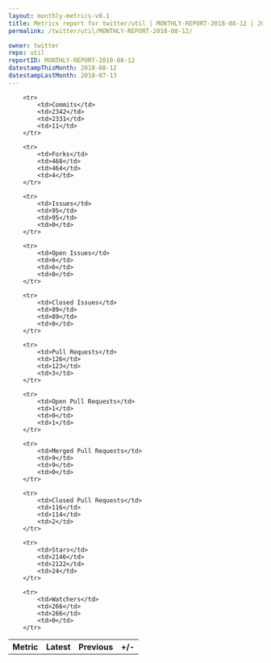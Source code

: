 ```yaml
---
layout: monthly-metrics-v0.1
title: Metrics report for twitter/util | MONTHLY-REPORT-2018-08-12 | 2018-08-12
permalink: /twitter/util/MONTHLY-REPORT-2018-08-12/

owner: twitter
repo: util
reportID: MONTHLY-REPORT-2018-08-12
datestampThisMonth: 2018-08-12
datestampLastMonth: 2018-07-13
---
```



<table style="width: 100%;">
    <tr>
        <th>Metric</th>
        <th>Latest</th>
        <th>Previous</th>
        <th>+/-</th>
    </tr>

        <tr>
            <td>Commits</td>
            <td>2342</td>
            <td>2331</td>
            <td>11</td>
        </tr>
        
        <tr>
            <td>Forks</td>
            <td>468</td>
            <td>464</td>
            <td>4</td>
        </tr>
        
        <tr>
            <td>Issues</td>
            <td>95</td>
            <td>95</td>
            <td>0</td>
        </tr>
        
        <tr>
            <td>Open Issues</td>
            <td>6</td>
            <td>6</td>
            <td>0</td>
        </tr>
        
        <tr>
            <td>Closed Issues</td>
            <td>89</td>
            <td>89</td>
            <td>0</td>
        </tr>
        
        <tr>
            <td>Pull Requests</td>
            <td>126</td>
            <td>123</td>
            <td>3</td>
        </tr>
        
        <tr>
            <td>Open Pull Requests</td>
            <td>1</td>
            <td>0</td>
            <td>1</td>
        </tr>
        
        <tr>
            <td>Merged Pull Requests</td>
            <td>9</td>
            <td>9</td>
            <td>0</td>
        </tr>
        
        <tr>
            <td>Closed Pull Requests</td>
            <td>116</td>
            <td>114</td>
            <td>2</td>
        </tr>
        
        <tr>
            <td>Stars</td>
            <td>2146</td>
            <td>2122</td>
            <td>24</td>
        </tr>
        
        <tr>
            <td>Watchers</td>
            <td>266</td>
            <td>266</td>
            <td>0</td>
        </tr>
        
</table>

